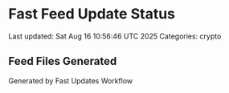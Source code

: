 # Fast Feed Update Status
Last updated: Sat Aug 16 10:56:46 UTC 2025
Categories: crypto

## Feed Files Generated

Generated by Fast Updates Workflow
